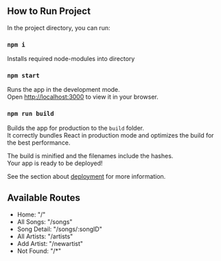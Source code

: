 ## How to Run Project

In the project directory, you can run:

### `npm i`

Installs required node-modules into directory

### `npm start`

Runs the app in the development mode.\
Open [http://localhost:3000](http://localhost:3000) to view it in your browser.

### `npm run build`

Builds the app for production to the `build` folder.\
It correctly bundles React in production mode and optimizes the build for the best performance.

The build is minified and the filenames include the hashes.\
Your app is ready to be deployed!

See the section about [deployment](https://facebook.github.io/create-react-app/docs/deployment) for more information.

## Available Routes

- Home: "/"
- All Songs: "/songs"
- Song Detail: "/songs/:songID"
- All Artists: "/artists"
- Add Artist: "/newartist"
- Not Found: "/*"
